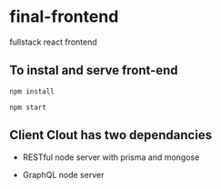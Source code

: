 # final-frontend

fullstack react frontend

## To instal and serve front-end

```
npm install
```

```
npm start
```

## Client Clout has two dependancies

- RESTful node server with prisma and mongose

- GraphQL node server
